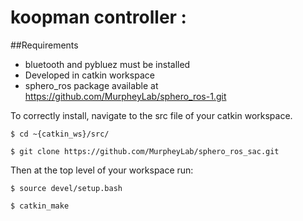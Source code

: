 # koopman controller : 
##Requirements
 - bluetooth and pybluez must be installed
 - Developed in catkin workspace
 - sphero_ros package available at https://github.com/MurpheyLab/sphero_ros-1.git

To correctly install, navigate to the src file of your catkin workspace.

    $ cd ~{catkin_ws}/src/

    $ git clone https://github.com/MurpheyLab/sphero_ros_sac.git

Then at the top level of your workspace run:

    $ source devel/setup.bash

    $ catkin_make
